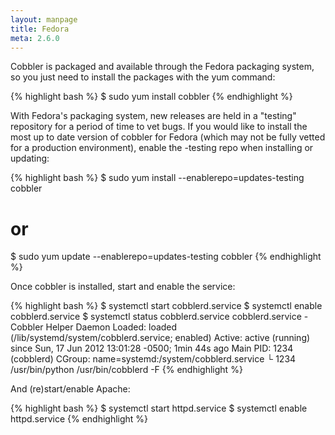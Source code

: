 ```yaml
---
layout: manpage
title: Fedora
meta: 2.6.0
---
```



Cobbler is packaged and available through the Fedora packaging system, so you just need to install the packages with the yum command:

{% highlight bash %}
$ sudo yum install cobbler
{% endhighlight %}

With Fedora's packaging system, new releases are held in a "testing" repository for a period of time to vet bugs. If you would like to install the most up to date version of cobbler for Fedora (which may not be fully vetted for a production environment), enable the -testing repo when installing or updating:

{% highlight bash %}
$ sudo yum install --enablerepo=updates-testing cobbler
# or
$ sudo yum update --enablerepo=updates-testing cobbler
{% endhighlight %}

Once cobbler is installed, start and enable the service:

{% highlight bash %}
$ systemctl start cobblerd.service
$ systemctl enable cobblerd.service
$ systemctl status cobblerd.service
cobblerd.service - Cobbler Helper Daemon
	  Loaded: loaded (/lib/systemd/system/cobblerd.service; enabled)
	  Active: active (running) since Sun, 17 Jun 2012 13:01:28 -0500; 1min 44s ago
	Main PID: 1234 (cobblerd)
	  CGroup: name=systemd:/system/cobblerd.service
		  └ 1234 /usr/bin/python /usr/bin/cobblerd -F
{% endhighlight %}

And (re)start/enable Apache:

{% highlight bash %}
$ systemctl start httpd.service
$ systemctl enable httpd.service
{% endhighlight %}


